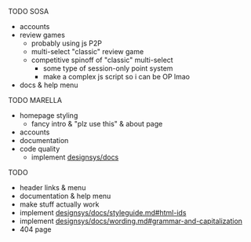 TODO SOSA
 - accounts
 - review games
    - probably using js P2P
    - multi-select "classic" review game
    - competitive spinoff of "classic" multi-select
        - some type of session-only point system
        - make a complex js script so i can be OP lmao
 - docs & help menu

TODO MARELLA
 - homepage styling
    - fancy intro & "plz use this" & about page
 - accounts
 - documentation
 - code quality
    - implement [designsys/docs](https://codeberg.org/ehanahamed/designsys/src/branch/main/docs/)

TODO
 - header links & menu
 - documentation & help menu
 - make stuff actually work
 - implement [designsys/docs/styleguide.md#html-ids](https://codeberg.org/ehanahamed/designsys/src/branch/main/docs/styleguide.md#html-ids)
 - implement [designsys/docs/wording.md#grammar-and-capitalization](https://codeberg.org/ehanahamed/designsys/src/branch/main/docs/wording.md#grammar-and-capitalization)
 - 404 page
